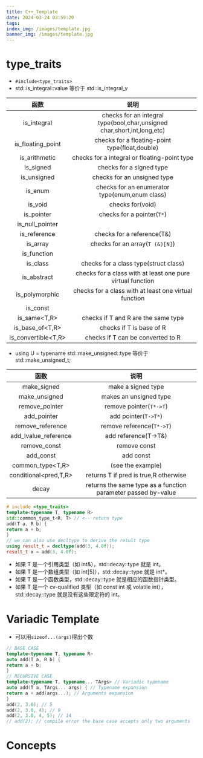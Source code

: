 ```yaml
---
title: C++_Template
date: 2024-03-24 03:59:20
tags:
index_img: /images/template.jpg
banner_img: /images/template.jpg
---
```


# type_traits
- `#include<type_traits>`
- std::is_integral<T>::value 等价于 std::is_integral_v<T>

|函数|说明|
|:-:|:-:|
|is_integral|checks for an integral type(bool,char,unsigned char,short,int,long,etc)|
|is_floating_point|checks for a floating-point type(float,double)|
|is_arithmetic|checks for a integral or floating-point type|
|is_signed|checks for a signed type|
|is_unsigned|checks for an unsigned type|
|is_enum|checks for an enumerator type(enum,enum class)|
|is_void|checks for(void)|
|is_pointer|checks for a pointer(`T*`)|
|is_null_pointer||
|is_reference|checks for a reference(T&)|
|is_array|checks for an array(`T (&)[N]`)|
|is_function||
|is_class|checks for a class type(struct class)|
|is_abstract|checks for a class with at least one pure virtual function|
|is_polymorphic|checks for a class with at least one virtual function|
|is_const||
|is_same<T,R>|checks if T and R are the same type|
|is_base_of<T,R>|checks if T is base of R|
|is_convertible<T,R>|checks if T can be converted to R|

- using U = typename std::make_unsigned<int>::type 等价于 std::make_unsigned_t<T>;

|函数|说明|
|:-:|:-:|
|make_signed|make a signed type|
|make_unsigned|makes an unsigned type|
|remove_pointer|remove pointer(`T*->T`)|
|add_pointer|add pointer(`T->T*`)|
|remove_reference|remove reference(`T*->T`)|
|add_lvalue_reference|add reference(T->T&)|
|remove_const|remove const|
|add_const|add const|
|common_type<T,R>|(see the example)|
|conditional<pred,T,R>|returns T if pred is true,R otherwise|
|decay<T>|returns the same type as a function parameter passed by-value|

```C++
# include <type_traits>
template<typename T, typename R>
std::common_type_t<R, T> // <-- return type
add(T a, R b) {
return a + b;
}
// we can also use decltype to derive the result type
using result_t = decltype(add(3, 4.0f));
result_t x = add(3, 4.0f);
```

- 如果 T 是一个引用类型（如 int&），std::decay<T>::type 就是 int。
- 如果 T 是一个数组类型（如 int[5]），std::decay<T>::type 就是 int*。
- 如果 T 是一个函数类型，std::decay<T>::type 就是相应的函数指针类型。
- 如果 T 是一个 cv-qualified 类型（如 const int 或 volatile int），std::decay<T>::type 就是没有这些限定符的 int。

# Variadic Template
- 可以用`sizeof...(args)`得出个数
```C++
// BASE CASE
template<typename T, typename R>
auto add(T a, R b) {
return a + b;
}
// RECURSIVE CASE
template<typename T, typename... TArgs> // Variadic typename
auto add(T a, TArgs... args) { // Typename expansion
return a + add(args...); // Arguments expansion
}
add(2, 3.0); // 5
add(2, 3.0, 4); // 9
add(2, 3.0, 4, 5); // 14
// add(2); // compile error the base case accepts only two arguments
```

# Concepts


